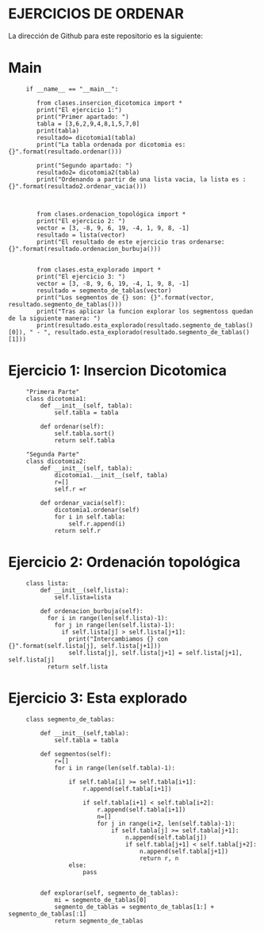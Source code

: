 # EJERCICIOS DE ORDENAR

La dirección de Github para este repositorio es la siguiente:

# Main

         if __name__ == "__main__":

            from clases.insercion_dicotomica import *
            print("El ejercicio 1:")
            print("Primer apartado: ")
            tabla = [3,6,2,9,4,8,1,5,7,0]
            print(tabla)
            resultado= dicotomia1(tabla)
            print("La tabla ordenada por dicotomia es: {}".format(resultado.ordenar()))

            print("Segundo apartado: ")
            resultado2= dicotomia2(tabla)
            print("Ordenando a partir de una lista vacia, la lista es : {}".format(resultado2.ordenar_vacia()))



            from clases.ordenacion_topológica import *
            print("El ejercicio 2: ")
            vector = [3, -8, 9, 6, 19, -4, 1, 9, 8, -1]
            resultado = lista(vector)
            print("El resultado de este ejercicio tras ordenarse: {}".format(resultado.ordenacion_burbuja()))


            from clases.esta_explorado import *
            print("El ejercicio 3: ")
            vector = [3, -8, 9, 6, 19, -4, 1, 9, 8, -1]
            resultado = segmento_de_tablas(vector)
            print("Los segmentos de {} son: {}".format(vector, resultado.segmento_de_tablas()))
            print("Tras aplicar la funcion explorar los segmentoss quedan de la siguiente manera: ")
            print(resultado.esta_explorado(resultado.segmento_de_tablas()[0]), " - ", resultado.esta_explorado(resultado.segmento_de_tablas()[1]))



# Ejercicio 1: Insercion Dicotomica

         "Primera Parte"
         class dicotomia1:
             def __init__(self, tabla):
                 self.tabla = tabla

             def ordenar(self):
                 self.tabla.sort()
                 return self.tabla

         "Segunda Parte"
         class dicotomia2:
             def __init__(self, tabla):
                 dicotomia1.__init__(self, tabla)
                 r=[]
                 self.r =r

             def ordenar_vacia(self):
                 dicotomia1.ordenar(self)
                 for i in self.tabla:
                     self.r.append(i)
                 return self.r



# Ejercicio 2: Ordenación topológica

         class lista:
             def __init__(self,lista):
                 self.lista=lista

             def ordenacion_burbuja(self):
               for i in range(len(self.lista)-1):
                 for j in range(len(self.lista)-1):
                   if self.lista[j] > self.lista[j+1]:
                     print("Intercambiamos {} con {}".format(self.lista[j], self.lista[j+1]))
                     self.lista[j], self.lista[j+1] = self.lista[j+1], self.lista[j]
               return self.lista



# Ejercicio 3: Esta explorado

         class segmento_de_tablas:

             def __init__(self,tabla):
                 self.tabla = tabla

             def segmentos(self):
                 r=[]
                 for i in range(len(self.tabla)-1):

                     if self.tabla[i] >= self.tabla[i+1]:
                         r.append(self.tabla[i+1])

                         if self.tabla[i+1] < self.tabla[i+2]:
                             r.append(self.tabla[i+1])
                             n=[]
                             for j in range(i+2, len(self.tabla)-1):
                                 if self.tabla[j] >= self.tabla[j+1]:
                                     n.append(self.tabla[j])
                                     if self.tabla[j+1] < self.tabla[j+2]:
                                         n.append(self.tabla[j+1])
                                         return r, n
                     else:
                         pass


             def explorar(self, segmento_de_tablas):
                 mi = segmento_de_tablas[0]
                 segmento_de_tablas = segmento_de_tablas[1:] + segmento_de_tablas[:1]
                 return segmento_de_tablas





